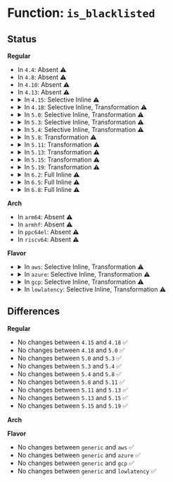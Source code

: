 # Function: <code>is_blacklisted</code>

## Status
<b>Regular</b>
<ul>
<li>
In <code>4.4</code>: Absent ⚠️
</li>
<li>
In <code>4.8</code>: Absent ⚠️
</li>
<li>
In <code>4.10</code>: Absent ⚠️
</li>
<li>
In <code>4.13</code>: Absent ⚠️
</li>
<li>
<details>
<summary>In <code>4.15</code>: Selective Inline ⚠️</summary>

```c
bool is_blacklisted(unsigned int cpu);
```

**Collision:** Unique Static

**Inline:** Selective

**Transformation:** False

**Instances:**

```
In arch/x86/kernel/cpu/microcode/intel.c (ffffffff810532a0)
Location: arch/x86/kernel/cpu/microcode/intel.c:946
Inline: True
Direct callers:
  - arch/x86/kernel/cpu/microcode/intel.c:request_microcode_fw
```
**Symbols:**

```
ffffffff810532a0-ffffffff81053339: is_blacklisted (STB_LOCAL)
```
</details>
</li>
<li>
<details>
<summary>In <code>4.18</code>: Selective Inline, Transformation ⚠️</summary>

```c
bool is_blacklisted(unsigned int cpu);
```

**Collision:** Unique Static

**Inline:** Selective

**Transformation:** True

**Instances:**

```
In arch/x86/kernel/cpu/microcode/intel.c (0)
Location: arch/x86/kernel/cpu/microcode/intel.c:954
Inline: True
Direct callers:
  - arch/x86/kernel/cpu/microcode/intel.c:request_microcode_fw
```
**Symbols:**

```
ffffffff81055fb0-ffffffff81056022: is_blacklisted (STB_LOCAL)
ffffffff81056ee2-ffffffff81056f17: is_blacklisted.cold.12 (STB_LOCAL)
```
</details>
</li>
<li>
<details>
<summary>In <code>5.0</code>: Selective Inline, Transformation ⚠️</summary>

```c
bool is_blacklisted(unsigned int cpu);
```

**Collision:** Unique Static

**Inline:** Selective

**Transformation:** True

**Instances:**

```
In arch/x86/kernel/cpu/microcode/intel.c (ffffffff8105371e)
Location: arch/x86/kernel/cpu/microcode/intel.c:954
Inline: True
Direct callers:
  - arch/x86/kernel/cpu/microcode/intel.c:request_microcode_fw
```
**Symbols:**

```
ffffffff810536c0-ffffffff8105372f: is_blacklisted (STB_LOCAL)
ffffffff81054572-ffffffff810545a7: is_blacklisted.cold.11 (STB_LOCAL)
```
</details>
</li>
<li>
<details>
<summary>In <code>5.3</code>: Selective Inline, Transformation ⚠️</summary>

```c
bool is_blacklisted(unsigned int cpu);
```

**Collision:** Unique Static

**Inline:** Selective

**Transformation:** True

**Instances:**

```
In arch/x86/kernel/cpu/microcode/intel.c (ffffffff810568ae)
Location: arch/x86/kernel/cpu/microcode/intel.c:945
Inline: True
Direct callers:
  - arch/x86/kernel/cpu/microcode/intel.c:request_microcode_fw
```
**Symbols:**

```
ffffffff81056850-ffffffff810568c4: is_blacklisted (STB_LOCAL)
ffffffff81057792-ffffffff810577c8: is_blacklisted.cold (STB_LOCAL)
```
</details>
</li>
<li>
<details>
<summary>In <code>5.4</code>: Selective Inline, Transformation ⚠️</summary>

```c
bool is_blacklisted(unsigned int cpu);
```

**Collision:** Unique Static

**Inline:** Selective

**Transformation:** True

**Instances:**

```
In arch/x86/kernel/cpu/microcode/intel.c (ffffffff8105715e)
Location: arch/x86/kernel/cpu/microcode/intel.c:945
Inline: True
Direct callers:
  - arch/x86/kernel/cpu/microcode/intel.c:request_microcode_fw
```
**Symbols:**

```
ffffffff81057100-ffffffff81057174: is_blacklisted (STB_LOCAL)
ffffffff81058072-ffffffff810580a8: is_blacklisted.cold (STB_LOCAL)
```
</details>
</li>
<li>
<details>
<summary>In <code>5.8</code>: Transformation ⚠️</summary>

```c
bool is_blacklisted(unsigned int cpu);
```

**Collision:** Unique Static

**Inline:** No

**Transformation:** True

**Instances:**

```
In arch/x86/kernel/cpu/microcode/intel.c (0)
Location: arch/x86/kernel/cpu/microcode/intel.c:946
Inline: False
Direct callers:
  - arch/x86/kernel/cpu/microcode/intel.c:request_microcode_fw
```
**Symbols:**

```
ffffffff8105c190-ffffffff8105c204: is_blacklisted (STB_LOCAL)
ffffffff8105d282-ffffffff8105d2b8: is_blacklisted.cold (STB_LOCAL)
```
</details>
</li>
<li>
<details>
<summary>In <code>5.11</code>: Transformation ⚠️</summary>

```c
bool is_blacklisted(unsigned int cpu);
```

**Collision:** Unique Static

**Inline:** No

**Transformation:** True

**Instances:**

```
In arch/x86/kernel/cpu/microcode/intel.c (0)
Location: arch/x86/kernel/cpu/microcode/intel.c:903
Inline: False
Direct callers:
  - arch/x86/kernel/cpu/microcode/intel.c:request_microcode_fw
```
**Symbols:**

```
ffffffff8105ab10-ffffffff8105ab84: is_blacklisted (STB_LOCAL)
ffffffff81bd5ff2-ffffffff81bd6028: is_blacklisted.cold (STB_LOCAL)
```
</details>
</li>
<li>
<details>
<summary>In <code>5.13</code>: Transformation ⚠️</summary>

```c
bool is_blacklisted(unsigned int cpu);
```

**Collision:** Unique Static

**Inline:** No

**Transformation:** True

**Instances:**

```
In arch/x86/kernel/cpu/microcode/intel.c (0)
Location: arch/x86/kernel/cpu/microcode/intel.c:903
Inline: False
Direct callers:
  - arch/x86/kernel/cpu/microcode/intel.c:request_microcode_fw
```
**Symbols:**

```
ffffffff8105b4c0-ffffffff8105b534: is_blacklisted (STB_LOCAL)
ffffffff81bc839e-ffffffff81bc83d4: is_blacklisted.cold (STB_LOCAL)
```
</details>
</li>
<li>
<details>
<summary>In <code>5.15</code>: Transformation ⚠️</summary>

```c
bool is_blacklisted(unsigned int cpu);
```

**Collision:** Unique Static

**Inline:** No

**Transformation:** True

**Instances:**

```
In arch/x86/kernel/cpu/microcode/intel.c (0)
Location: arch/x86/kernel/cpu/microcode/intel.c:903
Inline: False
Direct callers:
  - arch/x86/kernel/cpu/microcode/intel.c:request_microcode_fw
```
**Symbols:**

```
ffffffff81064b00-ffffffff81064bb2: is_blacklisted (STB_LOCAL)
ffffffff81c9c24a-ffffffff81c9c2b9: is_blacklisted.cold (STB_LOCAL)
```
</details>
</li>
<li>
<details>
<summary>In <code>5.19</code>: Transformation ⚠️</summary>

```c
bool is_blacklisted(unsigned int cpu);
```

**Collision:** Unique Static

**Inline:** No

**Transformation:** True

**Instances:**

```
In arch/x86/kernel/cpu/microcode/intel.c (0)
Location: arch/x86/kernel/cpu/microcode/intel.c:865
Inline: False
Direct callers:
  - arch/x86/kernel/cpu/microcode/intel.c:request_microcode_user
  - arch/x86/kernel/cpu/microcode/intel.c:request_microcode_fw
```
**Symbols:**

```
ffffffff810714c0-ffffffff81071586: is_blacklisted (STB_LOCAL)
ffffffff81e4b5a7-ffffffff81e4b5ee: is_blacklisted.cold (STB_LOCAL)
```
</details>
</li>
<li>
<details>
<summary>In <code>6.2</code>: Full Inline ⚠️</summary>

**Collision:** Unique Static

**Inline:** Full

**Transformation:** False

**Instances:**

```
In arch/x86/kernel/cpu/microcode/intel.c (ffffffff81081aa6)
Location: arch/x86/kernel/cpu/microcode/intel.c:725
Inline: True
Inline callers:
  - arch/x86/kernel/cpu/microcode/intel.c:request_microcode_fw
```
</details>
</li>
<li>
<details>
<summary>In <code>6.5</code>: Full Inline ⚠️</summary>

**Collision:** Unique Static

**Inline:** Full

**Transformation:** False

**Instances:**

```
In arch/x86/kernel/cpu/microcode/intel.c (ffffffff81083fe6)
Location: arch/x86/kernel/cpu/microcode/intel.c:717
Inline: True
Inline callers:
  - arch/x86/kernel/cpu/microcode/intel.c:request_microcode_fw
```
</details>
</li>
<li>
<details>
<summary>In <code>6.8</code>: Full Inline ⚠️</summary>

**Collision:** Unique Static

**Inline:** Full

**Transformation:** False

**Instances:**

```
In arch/x86/kernel/cpu/microcode/intel.c (ffffffff8108b6e6)
Location: arch/x86/kernel/cpu/microcode/intel.c:570
Inline: True
Inline callers:
  - arch/x86/kernel/cpu/microcode/intel.c:request_microcode_fw
```
</details>
</li>
</ul>
<b>Arch</b>
<ul>
<li>
In <code>arm64</code>: Absent ⚠️
</li>
<li>
In <code>armhf</code>: Absent ⚠️
</li>
<li>
In <code>ppc64el</code>: Absent ⚠️
</li>
<li>
In <code>riscv64</code>: Absent ⚠️
</li>
</ul>
<b>Flavor</b>
<ul>
<li>
<details>
<summary>In <code>aws</code>: Selective Inline, Transformation ⚠️</summary>

```c
bool is_blacklisted(unsigned int cpu);
```

**Collision:** Unique Static

**Inline:** Selective

**Transformation:** True

**Instances:**

```
In arch/x86/kernel/cpu/microcode/intel.c (ffffffff81056cde)
Location: arch/x86/kernel/cpu/microcode/intel.c:945
Inline: True
Direct callers:
  - arch/x86/kernel/cpu/microcode/intel.c:request_microcode_fw
```
**Symbols:**

```
ffffffff81056c80-ffffffff81056cf4: is_blacklisted (STB_LOCAL)
ffffffff81057bf2-ffffffff81057c28: is_blacklisted.cold (STB_LOCAL)
```
</details>
</li>
<li>
<details>
<summary>In <code>azure</code>: Selective Inline, Transformation ⚠️</summary>

```c
bool is_blacklisted(unsigned int cpu);
```

**Collision:** Unique Static

**Inline:** Selective

**Transformation:** True

**Instances:**

```
In arch/x86/kernel/cpu/microcode/intel.c (ffffffff81046eee)
Location: arch/x86/kernel/cpu/microcode/intel.c:945
Inline: True
Direct callers:
  - arch/x86/kernel/cpu/microcode/intel.c:request_microcode_fw
```
**Symbols:**

```
ffffffff81046e90-ffffffff81046f04: is_blacklisted (STB_LOCAL)
ffffffff81047de2-ffffffff81047e18: is_blacklisted.cold (STB_LOCAL)
```
</details>
</li>
<li>
<details>
<summary>In <code>gcp</code>: Selective Inline, Transformation ⚠️</summary>

```c
bool is_blacklisted(unsigned int cpu);
```

**Collision:** Unique Static

**Inline:** Selective

**Transformation:** True

**Instances:**

```
In arch/x86/kernel/cpu/microcode/intel.c (ffffffff8105710e)
Location: arch/x86/kernel/cpu/microcode/intel.c:945
Inline: True
Direct callers:
  - arch/x86/kernel/cpu/microcode/intel.c:request_microcode_fw
```
**Symbols:**

```
ffffffff810570b0-ffffffff81057124: is_blacklisted (STB_LOCAL)
ffffffff81058022-ffffffff81058058: is_blacklisted.cold (STB_LOCAL)
```
</details>
</li>
<li>
<details>
<summary>In <code>lowlatency</code>: Selective Inline, Transformation ⚠️</summary>

```c
bool is_blacklisted(unsigned int cpu);
```

**Collision:** Unique Static

**Inline:** Selective

**Transformation:** True

**Instances:**

```
In arch/x86/kernel/cpu/microcode/intel.c (ffffffff810585ae)
Location: arch/x86/kernel/cpu/microcode/intel.c:945
Inline: True
Direct callers:
  - arch/x86/kernel/cpu/microcode/intel.c:request_microcode_fw
```
**Symbols:**

```
ffffffff81058550-ffffffff810585c4: is_blacklisted (STB_LOCAL)
ffffffff810594c2-ffffffff810594f8: is_blacklisted.cold (STB_LOCAL)
```
</details>
</li>
</ul>

## Differences
<b>Regular</b>
<ul>
<li>
No changes between <code>4.15</code> and <code>4.18</code> ✅
</li>
<li>
No changes between <code>4.18</code> and <code>5.0</code> ✅
</li>
<li>
No changes between <code>5.0</code> and <code>5.3</code> ✅
</li>
<li>
No changes between <code>5.3</code> and <code>5.4</code> ✅
</li>
<li>
No changes between <code>5.4</code> and <code>5.8</code> ✅
</li>
<li>
No changes between <code>5.8</code> and <code>5.11</code> ✅
</li>
<li>
No changes between <code>5.11</code> and <code>5.13</code> ✅
</li>
<li>
No changes between <code>5.13</code> and <code>5.15</code> ✅
</li>
<li>
No changes between <code>5.15</code> and <code>5.19</code> ✅
</li>
</ul>
<b>Arch</b>
<ul>
</ul>
<b>Flavor</b>
<ul>
<li>
No changes between <code>generic</code> and <code>aws</code> ✅
</li>
<li>
No changes between <code>generic</code> and <code>azure</code> ✅
</li>
<li>
No changes between <code>generic</code> and <code>gcp</code> ✅
</li>
<li>
No changes between <code>generic</code> and <code>lowlatency</code> ✅
</li>
</ul>
